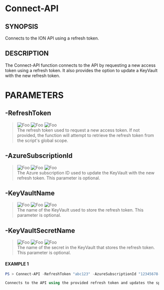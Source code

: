 # Connect-API
## SYNOPSIS
Connects to the ION API using a refresh token.
## DESCRIPTION
The Connect-API function connects to the API by requesting a new access token using a refresh token. It also provides the option to update a KeyVault with the new refresh token.
# PARAMETERS

## **-RefreshToken**
> ![Foo](https://img.shields.io/badge/Type-String-Blue?) ![Foo](https://img.shields.io/badge/Mandatory-FALSE-Green?) ![Foo](https://img.shields.io/badge/DefaultValue-$Script:RefreshToken-Blue?color=5547a8)\
The refresh token used to request a new access token. If not provided, the function will attempt to retrieve the refresh token from the script's global scope.

  ## **-AzureSubscriptionId**
> ![Foo](https://img.shields.io/badge/Type-String-Blue?) ![Foo](https://img.shields.io/badge/Mandatory-FALSE-Green?) ![Foo](https://img.shields.io/badge/DefaultValue-$Script:AzureSubscriptionId-Blue?color=5547a8)\
The Azure subscription ID used to update the KeyVault with the new refresh token. This parameter is optional.

  ## **-KeyVaultName**
> ![Foo](https://img.shields.io/badge/Type-String-Blue?) ![Foo](https://img.shields.io/badge/Mandatory-FALSE-Green?) ![Foo](https://img.shields.io/badge/DefaultValue-$Script:KeyVaultName-Blue?color=5547a8)\
The name of the KeyVault used to store the refresh token. This parameter is optional.

  ## **-KeyVaultSecretName**
> ![Foo](https://img.shields.io/badge/Type-String-Blue?) ![Foo](https://img.shields.io/badge/Mandatory-FALSE-Green?) ![Foo](https://img.shields.io/badge/DefaultValue-$Script:KeyVaultSecretName-Blue?color=5547a8)\
The name of the secret in the KeyVault that stores the refresh token. This parameter is optional.

 #### EXAMPLE 1
```powershell
PS > Connect-API -RefreshToken "abc123" -AzureSubscriptionId "12345678-1234-1234-1234-1234567890ab" -KeyVaultName "MyKeyVault" -KeyVaultSecretName "RefreshTokenSecret"

Connects to the API using the provided refresh token and updates the specified KeyVault with the new refresh token.
```

